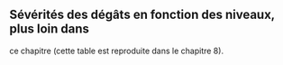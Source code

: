 ## Sévérités des dégâts en fonction des niveaux, plus loin dans

ce chapitre (cette table est reproduite dans le chapitre 8).
